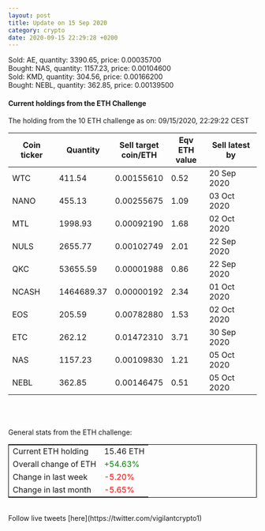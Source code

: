 ```yaml
---
layout: post
title: Update on 15 Sep 2020
category: crypto
date: 2020-09-15 22:29:28 +0200
---
```

<!-- Global site tag (gtag.js) - Google Analytics -->
<script async src="https://www.googletagmanager.com/gtag/js?id=UA-103831149-5"></script>
<script>
  window.dataLayer = window.dataLayer || [];
  function gtag(){dataLayer.push(arguments);}
  gtag('js', new Date());

  gtag('config', 'UA-103831149-5');
</script>
Sold: AE, quantity:      3390.65, price:   0.00035700<br>Bought: NAS, quantity:      1157.23, price:   0.00104600<br>Sold: KMD, quantity:       304.56, price:   0.00166200<br>Bought: NEBL, quantity:       362.85, price:   0.00139500<br>

#### Current holdings from the ETH Challenge

The holding from the 10 ETH challenge as on: 09/15/2020, 22:29:22 CEST

|Coin ticker|Quantity|Sell target<br>coin/ETH|Eqv ETH<br>value|Sell latest by|
|-----------|--------|-----------|-----------|--------------|
WTC|411.54|  0.00155610|0.52|20 Sep 2020|
NANO|455.13|  0.00255675|1.09|03 Oct 2020|
MTL|1998.93|  0.00092190|1.68|02 Oct 2020|
NULS|2655.77|  0.00102749|2.01|22 Sep 2020|
QKC|53655.59|  0.00001988|0.86|22 Sep 2020|
NCASH|1464689.37|  0.00000192|2.34|01 Oct 2020|
EOS|205.59|  0.00782880|1.53|02 Oct 2020|
ETC|262.12|  0.01472310|3.71|30 Sep 2020|
NAS|1157.23|  0.00109830|1.21|05 Oct 2020|
NEBL|362.85|  0.00146475|0.51|05 Oct 2020|

<br>
<br>
<br>
General stats from the ETH challenge:

<table style="border:1px solid black;margin-left:auto;margin-right:auto;">
	<tbody>
	<tr>
		<td>Current ETH holding</td>
		<td>     15.46 ETH</td>
	</tr>
	<tr>
		<td>Overall change of ETH</td>
		<td><font color="green">+54.63%</font></td>
	</tr>
	<tr>
		<td>Change in last week</td>
		<td><font color="red">-5.20%</font></td>
	</tr>
	<tr>
		<td>Change in last month</td>
		<td><font color="red">-5.65%</font></td>
	</tr>
	</tbody>
</table>

<br>
Follow live tweets [here](https://twitter.com/vigilantcrypto1)
<br>
<br>